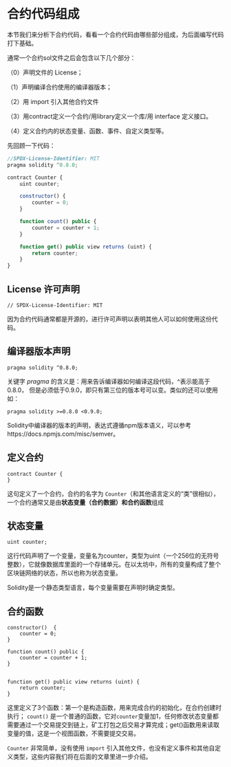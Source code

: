# 合约代码组成

本节我们来分析下合约代码，看看一个合约代码由哪些部分组成，为后面编写代码打下基础。


 通常一个合约sol文件之后会包含以下几个部分：

（0）声明文件的 License；

（1）声明编译合约使用的编译器版本；

（2）用 import 引入其他合约文件

（3）用contract定义一个合约/用library定义一个库/用 interface 定义接口。

（4）定义合约内的状态变量、函数、事件、自定义类型等。





先回顾一下代码：

```js
//SPDX-License-Identifier: MIT
pragma solidity ^0.8.0;

contract Counter {
    uint counter;

    constructor() {
        counter = 0;
    }

    function count() public {
        counter = counter + 1;
    }

    function get() public view returns (uint) {
        return counter;
    }
}
```

  

## License 许可声明

```
// SPDX-License-Identifier: MIT
```



因为合约代码通常都是开源的，进行许可声明以表明其他人可以如何使用这份代码。



##  编译器版本声明

```
pragma solidity ^0.8.0;
```

关键字 *pragma* 的含义是：用来告诉编译器如何编译这段代码，^表示能高于0.8.0， 但是必须低于0.9.0，即只有第三位的版本号可以变。类似的还可以使用如：

```
pragma solidity >=0.8.0 <0.9.0;
```

Solidity中编译器的版本的声明，表达式遵循npm版本语义，可以参考https://docs.npmjs.com/misc/semver。

## 定义合约

```
contract Counter {
}
```

这句定义了一个合约，合约的名字为 `Counter`（和其他语言定义的“类”很相似）， 一个合约通常又是由**状态变量（合约数据）**和**合约函数**组成

## 状态变量

```
uint counter;
```

这行代码声明了一个变量，变量名为counter，类型为uint（一个256位的无符号整数），它就像数据库里面的一个存储单元。在以太坊中，所有的变量构成了整个区块链网络的状态，所以也称为状态变量。

Solidity是一个静态类型语言，每个变量需要在声明时确定类型。



## 合约函数

```
constructor()  {
    counter = 0;
}

function count() public {
    counter = counter + 1;
}


function get() public view returns (uint) {
    return counter;
}
```

这里定义了3个函数：第一个是构造函数，用来完成合约的初始化，在合约创建时执行； `count()` 是一个普通的函数，它对`counter`变量加1，任何修改状态变量都需要通过一个交易提交到链上，矿工打包之后交易才算完成；get()函数用来读取变量的值，这是一个视图函数，不需要提交交易。



`Counter` 非常简单，没有使用 `import` 引入其他文件，也没有定义事件和其他自定义类型，这些内容我们将在后面的文章里进一步介绍。



